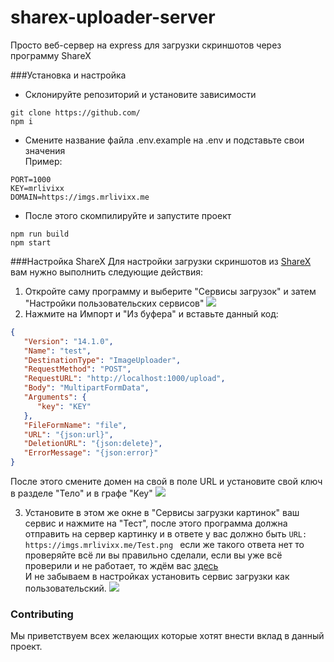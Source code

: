 # sharex-uploader-server
Просто веб-сервер на express для загрузки скриншотов через программу ShareX

###Установка и настройка
 
- Склонируйте репозиторий и установите зависимости
```
git clone https://github.com/
npm i
```
- Смените название файла .env.example на .env и подставьте свои значения
<br>Пример:
```
PORT=1000
KEY=mrlivixx
DOMAIN=https://imgs.mrlivixx.me
```

- После этого скомпилируйте и запустите проект
```
npm run build
npm start
```

###Настройка ShareX
Для настройки загрузки скриншотов из [ShareX](https://getsharex.com) вам нужно выполнить следующие действия:

1. Откройте саму программу и выберите "Сервисы загрузок" и затем "Настройки пользовательских сервисов"
![](https://imgs.mrlivixx.me/ShareX_GBbYnqhvYy.png)
2. Нажмите на Импорт и "Из буфера" и вставьте данный код:
```json
{
   "Version": "14.1.0",
   "Name": "test",
   "DestinationType": "ImageUploader",
   "RequestMethod": "POST",
   "RequestURL": "http://localhost:1000/upload",
   "Body": "MultipartFormData",
   "Arguments": {
      "key": "KEY"
   },
   "FileFormName": "file",
   "URL": "{json:url}",
   "DeletionURL": "{json:delete}",
   "ErrorMessage": "{json:error}"
}
```
После этого смените домен на свой в поле URL и установите свой ключ в разделе "Тело" и в графе "Key"
![](https://imgs.mrlivixx.me/ShareX_BrFQZaDRh0.png)

3. Установите в этом же окне в "Сервисы загрузки картинок" ваш сервис и нажмите на "Тест", после этого программа должна отправить на сервер картинку и в ответе у вас должно быть `URL: https://imgs.mrlivixx.me/Test.png
   ` если же такого ответа нет то проверяйте всё ли вы правильно сделали, если вы уже всё проверили и не работает, то ждём вас [здесь](https://github.com/MrLivixx/sharex-uploader-server/issues)
   <br> И не забываем в настройках установить сервис загрузки как пользовательский. 
   ![](https://imgs.mrlivixx.me/022992504210207.png)
   
### Contributing
Мы приветствуем всех желающих которые хотят внести вклад в данный проект.